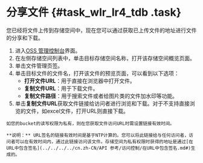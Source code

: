 # 分享文件 {#task_wlr_lr4_tdb .task}

您已经将文件上传到存储空间中，现在您可以通过获取已上传文件的地址进行文件的分享和下载。

1.  进入[OSS 管理控制台](https://oss.console.aliyun.com/)界面。 
2.   在左侧存储空间列表中，单击目标存储空间名称，打开该存储空间概览页面。 
3.  单击文件管理页签。 
4.  单击目标文件的文件名，打开该文件的预览页面，可以看到以下选项： 
    -   **打开文件URL**：用于直接在浏览器中打开文件。
    -   **复制文件URL**：用于下载文件。
    -   **复制文件路径**：用于搜索文件或者给图片类的文件加水印等功能。
5.   单击**复制文件URL**获取文件链接给访问者进行浏览和下载。对于不支持直接浏览的文件，如excel文件，打开URL则直接下载。 

    如您的bucket的读写权限为私有，则在您获取文件访问URL时需设置链接有效时间。

    **说明：** URL签名的链接有效时间是基于NTP计算的。您可以将此链接给与任何访问者，访问者可以在有效时间内，通过此链接访问该文件。存储空间为私有权限时获得的地址是通过[在URL中包含签名](../../../../cn.zh-CN/API 参考/访问控制/在URL中包含签名.md#)生成的。


